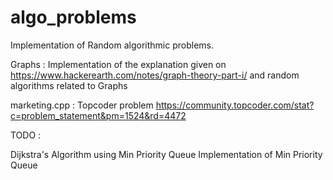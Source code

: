 algo_problems
=============

Implementation of Random algorithmic problems.

Graphs : Implementation of the explanation given on https://www.hackerearth.com/notes/graph-theory-part-i/ and random algorithms related to Graphs

marketing.cpp : Topcoder problem https://community.topcoder.com/stat?c=problem_statement&pm=1524&rd=4472

TODO :

Dijkstra's Algorithm using Min Priority Queue
Implementation of Min Priority Queue